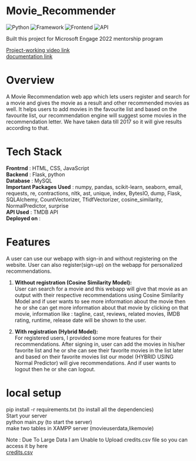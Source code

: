 # Movie_Recommender

![Python](https://img.shields.io/badge/Python-3.8-blueviolet)
![Framework](https://img.shields.io/badge/Framework-Flask-red)
![Frontend](https://img.shields.io/badge/Frontend-HTML/CSS/JS-green)
![API](https://img.shields.io/badge/API-TMDB-fcba03)

Built this project for Microsoft Engage 2022 mentorship program

[Project-working video link](https://www.google.com) <br />
[documentation link](https://docs.google.com/document/d/1lUxrAwOHD4NpXEiNzpjfIm82YD7fBnIbhQVDbYPGP0o/edit?usp=sharing)


# Overview
A Movie Recommendation web app which lets users register and search for a movie and gives the movie as a result and other recommended movies as well. It helps users to add movies in the favourite list and based on the favourite list, our recommendation engine will suggest some movies in the recommendation letter. We have taken data till 2017 so it will give results according to that.


# Tech Stack
<strong>Frontrnd</strong> : HTML, CSS, JavaScript <br />
<strong>Backend</strong> : Flask, python <br />
<strong>Database</strong> : MySQL <br />
<strong>Important Packages Used</strong> : numpy, pandas, scikit-learn, seaborn, email, requests, re, contractions, nltk, ast, unique, index, BytesIO, dump, Flask, SQLAlchemy, CountVectorizer, TfidfVectorizer, cosine_similarity, NormalPredictor, surprise <br />
<strong>API Used</strong> : TMDB API <br />
<strong>Deployed on</strong> : 



# Features
A user can use our webapp with sign-in and without registering on the website. User can also register(sign-up) on the webapp for personalized recommendations.

1. <strong>Without registration (Cosine Similarity Model): </strong><br />
User can search for a movie and this webapp will give that movie as an output with their respective recommendations using Cosine Similarity Model and if user wants to see more information about the movie then he or she can get more information about that movie by clicking on that movie, information like : tagline, cast, reviews, related movies, IMDB rating, runtime, release date will be shown to the user.

2. <strong>With registration (Hybrid Model): </strong><br />
For registered users, I provided some more features for their recommendations. After signing in, user can add the movies in his/her favorite list and he or she can see their favorite movies in the list later and based on their favorite movies list our model (HYBRID USING Normal Predictor) will give recommendations. And if user wants to logout then he or she can logout.


# local setup
pip install -r requirements.txt (to install all the dependencies) <br />
Start your server <br />
python main.py (to start the server) <br />
make two tables in XAMPP server (movieuserdata,likemovie) <br />


Note : Due To Large Data I am Unable to Upload credits.csv file so you can access it by here <br />
[credits.csv](https://www.kaggle.com/datasets/rounakbanik/the-movies-dataset?select=credits.csv)
